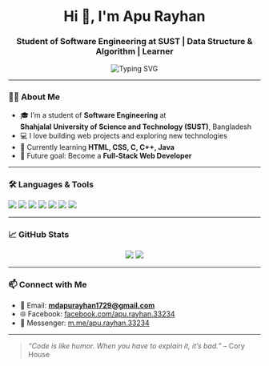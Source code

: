<h1 align="center">Hi 👋, I'm Apu Rayhan</h1>
<h3 align="center">Student of Software Engineering at SUST | Data Structure & Algorithm | Learner</h3>

<p align="center">
  <img src="https://readme-typing-svg.herokuapp.com?font=Fira+Code&size=22&pause=1000&center=true&vCenter=true&width=440&lines=Software+Engineering+Student;Passionate+Web+Developer;Lifelong+Learner+%F0%9F%93%9A" alt="Typing SVG" />
</p>

---

### 🧑‍🎓 About Me

- 🎓 I’m a student of **Software Engineering** at  
  **Shahjalal University of Science and Technology (SUST)**, Bangladesh  
- 💻 I love building web projects and exploring new technologies  
- 🌱 Currently learning **HTML, CSS, C, C++, Java**
- 🚀 Future goal: Become a **Full-Stack Web Developer**

---

### 🛠️ Languages & Tools

<p align="left">
  <img src="https://img.shields.io/badge/C-00599C?style=for-the-badge&logo=c&logoColor=white"/>
  <img src="https://img.shields.io/badge/C++-00599C?style=for-the-badge&logo=c%2B%2B&logoColor=white"/>
  <img src="https://img.shields.io/badge/Java-007396?style=for-the-badge&logo=java&logoColor=white"/>
  <img src="https://img.shields.io/badge/HTML5-e34c26?style=for-the-badge&logo=html5&logoColor=white" />
  <img src="https://img.shields.io/badge/CSS3-264de4?style=for-the-badge&logo=css3&logoColor=white" />
  <img src="https://img.shields.io/badge/Git-F05032?style=for-the-badge&logo=git&logoColor=white" />
  <img src="https://img.shields.io/badge/VSCode-007ACC?style=for-the-badge&logo=visual-studio-code&logoColor=white" />
</p>

---

### 📈 GitHub Stats

<p align="center">
  <img src="https://github-readme-stats.vercel.app/api?username=apu-22&show_icons=true&theme=tokyonight" />
  <img src="https://github-readme-stats.vercel.app/api/top-langs/?username=apu-22&layout=compact&theme=tokyonight" />
</p>

---

### 📫 Connect with Me

- 📧 Email: **mdapurayhan1729@gmail.com**
- 🌐 Facebook: [facebook.com/apu.rayhan.33234](https://www.facebook.com/apu.rayhan.33234)
- 💬 Messenger: [m.me/apu.rayhan.33234](https://m.me/apu.rayhan.33234)

---

> _“Code is like humor. When you have to explain it, it’s bad.”_ – Cory House
